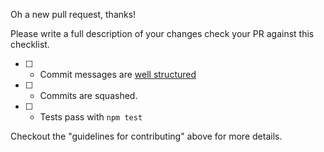 Oh a new pull request, thanks!

Please write a full description of your changes check your PR against this checklist.

* [ ] - Commit messages are [well structured](https://chris.beams.io/posts/git-commit/)
* [ ] - Commits are squashed.
* [ ] - Tests pass with `npm test`

Checkout the "guidelines for contributing" above for more details.